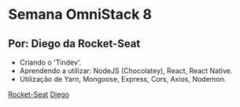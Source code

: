 # Semana OmniStack 8
## Por: Diego da Rocket-Seat

* Criando o 'Tindev'.
* Aprendendo a utilizar: NodeJS (Chocolatey), React, React Native.
* Utilização de Yarn, Mongoose, Express, Cors, Axios, Nodemon.

[Rocket-Seat](https://rocketseat.com.br)
[Diego](https://github.com/diego3g)